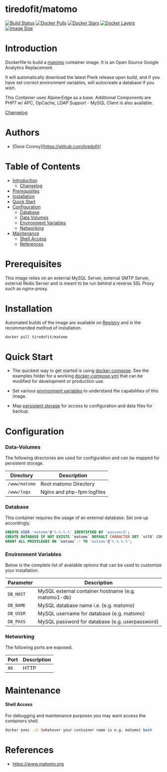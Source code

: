 # tiredofit/matomo

[![Build Status](https://img.shields.io/docker/build/tiredofit/matomo.svg)](https://hub.docker.com/r/tiredofit/matomo)
[![Docker Pulls](https://img.shields.io/docker/pulls/tiredofit/matomo.svg)](https://hub.docker.com/r/tiredofit/matomo)
[![Docker Stars](https://img.shields.io/docker/stars/tiredofit/matomo.svg)](https://hub.docker.com/r/tiredofit/matomo)
[![Docker Layers](https://images.microbadger.com/badges/image/tiredofit/matomo.svg)](https://microbadger.com/images/tiredofit/matomo)
[![Image Size](https://img.shields.io/microbadger/image-size/tiredofit/matomo.svg)](https://microbadger.com/images/tiredofit/matomo)

# Introduction

Dockerfile to build a [matomo](https://www.matomo.org/) container image. It is an Open Source Google Analytics Replacement.

It will automatically download the latest Piwik release upon build, and if you have set correct environment variables, will autocreate a database if you wish.

This Container uses Alpine:Edge as a base.
Additional Components are PHP7 w/ APC, OpCache, LDAP Support - MySQL Client is also available.


[Changelog](CHANGELOG.md)

# Authors

- [Dave Conroy][https://github.com/tiredofit]

# Table of Contents

- [Introduction](#introduction)
    - [Changelog](CHANGELOG.md)
- [Prerequisites](#prerequisites)
- [Installation](#installation)
- [Quick Start](#quick-start)
- [Configuration](#configuration)
    - [Database](#database)
    - [Data Volumes](#data-volumes)
    - [Environment Variables](#environmentvariables)   
    - [Networking](#networking)
- [Maintenance](#maintenance)
    - [Shell Access](#shell-access)
   - [References](#references)

# Prerequisites

This image relies on an external MySQL Server, external SMTP Server, external Redis Server and is meant to be run behind a reverse SSL Proxy such as nginx-proxy.


# Installation

Automated builds of the image are available on [Registry](https://hub.docker.com/r/tiredofit/matomo) and is the recommended method of installation.


```bash
docker pull tiredofit/matomo
```

# Quick Start

* The quickest way to get started is using [docker-compose](https://docs.docker.com/compose/). See the examples folder for a working [docker-compose.yml](examples/docker-compose.yml) that can be modified for development or production use.

* Set various [environment variables](#environment-variables) to understand the capabilities of this image.
* Map [persistent storage](#data-volumes) for access to configuration and data files for backup.

# Configuration

### Data-Volumes

The following directories are used for configuration and can be mapped for persistent storage.

| Directory | Description |
|-----------|-------------|
| `/www/matomo` | Root matomo Directory |
| `/www/logs` | Nginx and php-fpm logfiles |

### Database

This container requires the usage of an external database. Set one up accordingly.

```sql
CREATE USER 'matomo'@'%.%.%.%' IDENTIFIED BY 'password';
CREATE DATABASE IF NOT EXISTS `matomo` DEFAULT CHARACTER SET `utf8` COLLATE `utf8_unicode_ci`;
GRANT ALL PRIVILEGES ON `matomo`.* TO 'matomo'@'%.%.%.%';
```

### Environment Variables

Below is the complete list of available options that can be used to customize your installation.

| Parameter | Description |
|-----------|-------------|
| `DB_HOST` | MySQL external container hostname (e.g. matomo1-db)
| `DB_NAME` | MySQL database name i.e. (e.g. matomo)
| `DB_USER` | MySQL username for database (e.g. matomo)
| `DB_PASS` | MySQL password for database (e.g. userpassword)


### Networking

The following ports are exposed.

| Port      | Description |
|-----------|-------------|
| `80` | HTTP |

# Maintenance
#### Shell Access

For debugging and maintenance purposes you may want access the containers shell. 

```bash
docker exec -it (whatever your container name is e.g. matomo) bash
```

# References

* https://www.matomo.org

